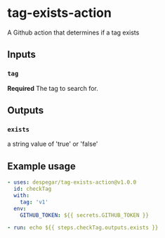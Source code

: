 # tag-exists-action
A Github action that determines if a tag exists

## Inputs

### `tag`

**Required** The tag to search for.

## Outputs

### `exists`

a string value of 'true' or 'false'

## Example usage

```yaml
- uses: despegar/tag-exists-action@v1.0.0
  id: checkTag
  with: 
    tag: 'v1'
  env:
    GITHUB_TOKEN: ${{ secrets.GITHUB_TOKEN }}

- run: echo ${{ steps.checkTag.outputs.exists }}
```
